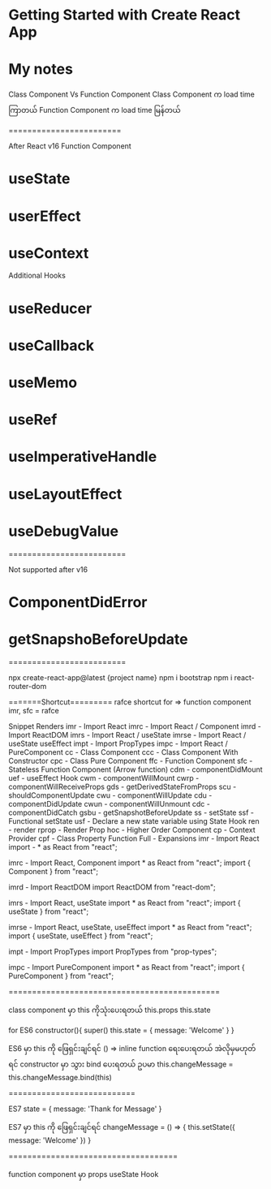 # Getting Started with Create React App
# My notes
Class Component Vs Function Component
Class Component က load time ကြာတယ်
Function Component က load time မြန်တယ်

========================

After React v16
Function Component
# useState
# userEffect
# useContext
Additional Hooks
# useReducer
# useCallback
# useMemo
# useRef
# useImperativeHandle
# useLayoutEffect
# useDebugValue

=========================

Not supported after v16
# ComponentDidError
# getSnapshoBeforeUpdate

=========================

npx create-react-app@latest {project name}
npm i bootstrap
npm i react-router-dom

=======Shortcut=========
rafce shortcut for => function component
imr, sfc = rafce

Snippet	Renders
imr    -  Import React
imrc   -  Import React / Component
imrd   -  Import ReactDOM
imrs   -  Import React / useState
imrse  -  Import React / useState useEffect
impt   -  Import PropTypes
impc   -  Import React / PureComponent
cc     -  Class Component
ccc    -  Class Component With Constructor
cpc    -  Class Pure Component
ffc    -  Function Component
sfc    -  Stateless Function Component (Arrow function)
cdm    -  componentDidMount
uef    -  useEffect Hook
cwm    -  componentWillMount
cwrp   -  componentWillReceiveProps
gds    -  getDerivedStateFromProps
scu    -  shouldComponentUpdate
cwu    -  componentWillUpdate
cdu    -  componentDidUpdate
cwun   -  componentWillUnmount
cdc    -  componentDidCatch
gsbu   -  getSnapshotBeforeUpdate
ss     -  setState
ssf    -  Functional setState
usf    -  Declare a new state variable using State Hook
ren    -  render
rprop  -  Render Prop
hoc    -  Higher Order Component
cp     -  Context Provider
cpf    -  Class Property Function
Full   -  Expansions
imr    -  Import React
import -  * as React from "react";

imrc - Import React, Component
import * as React from "react";
import { Component } from "react";

imrd - Import ReactDOM
import ReactDOM from "react-dom";

imrs - Import React, useState
import * as React from "react";
import { useState } from "react";

imrse - Import React, useState, useEffect
import * as React from "react";
import { useState, useEffect } from "react";

impt - Import PropTypes
import PropTypes from "prop-types";

impc - Import PureComponent
import * as React from "react";
import { PureComponent } from "react";

=============================================

class component မှာ this ကိုသုံးပေးရတယ်
this.props
this.state

for ES6
constructor(){
	super()
	this.state = {
		message: 'Welcome'
	}
}

ES6 မှာ this ကို ဖြေရှင်းချင်ရင် () => inline function ရေးပေးရတယ် အဲလိုမှမဟုတ်ရင် constructor မှာ သွား bind ပေးရတယ်
ဥပမာ this.changeMessage = this.changeMessage.bind(this)

===========================

ES7
state = {
        	message: 'Thank for Message'
    	}

ES7 မှာ this ကို ဖြေရှင်းချင်ရင် changeMessage = () => {
	this.setState({
		message: 'Welcome'
	})
}


====================================

function component မှာ
props
useState Hook








